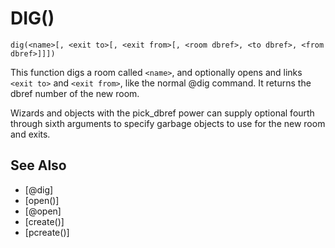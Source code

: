 # DIG()
`dig(<name>[, <exit to>[, <exit from>[, <room dbref>, <to dbref>, <from dbref>]]])`

  This function digs a room called `<name>`, and optionally opens and links `<exit to>` and `<exit from>`, like the normal @dig command. It returns the dbref number of the new room.

  Wizards and objects with the pick_dbref power can supply optional fourth through sixth arguments to specify garbage objects to use for the new room and exits.


## See Also
- [@dig]
- [open()]
- [@open]
- [create()]
- [pcreate()]

